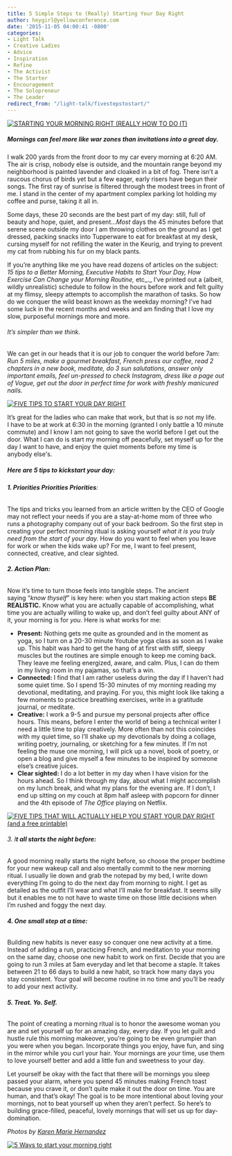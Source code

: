 ```yaml
---
title: 5 Simple Steps to (Really) Starting Your Day Right
author: heygirl@yellowconference.com
date: '2015-11-05 04:00:41 -0800'
categories:
- Light Talk
- Creative Ladies
- Advice
- Inspiration
- Refine
- The Activist
- The Starter
- Encouragement
- The Solopreneur
- The Leader
redirect_from: "/light-talk/fivestepstostart/"
---
```


[![STARTING YOUR MORNING RIGHT (REALLY HOW TO DO IT)](https://s3.amazonaws.com/yellow-files/blog/2015/10/PHOTO1.jpg)](https://s3.amazonaws.com/yellow-files/blog/2015/10/PHOTO1.jpg)

##### Mornings can feel more like war zones than invitations into a great day.

I walk 200 yards from the front door to my car every morning at 6:20 AM. The air is crisp, nobody else is outside, and the mountain range beyond my neighborhood is painted lavender and cloaked in a bit of fog. There isn’t a raucous chorus of birds yet but a few eager, early risers have begun their songs. The first ray of sunrise is filtered through the modest trees in front of me. I stand in the center of my apartment complex parking lot holding my coffee and purse, taking it all in.

Some days, these 20 seconds are the best part of my day: still, full of beauty and hope, quiet, and present..._Most_ days the 45 minutes before that serene scene outside my door I am throwing clothes on the ground as I get dressed, packing snacks into Tupperware to eat for breakfast at my desk, cursing myself for not refilling the water in the Keurig, and trying to prevent my cat from rubbing his fur on my black pants.

If you’re anything like me you have read dozens of articles on the subject: _15 tips to a Better Morning, Executive Habits to Start Your Day, How Exercise Can Change your Morning Routine,_ etc_._ I’ve printed out a (albeit, wildly unrealistic) schedule to follow in the hours before work and felt guilty at my flimsy, sleepy attempts to accomplish the marathon of tasks. So how do we conquer the wild beast known as the weekday morning? I’ve had some luck in the recent months and weeks and am finding that I love my slow, purposeful mornings more and more.

###### It’s simpler than we think.

We can get in our heads that it is our job to conquer the world before 7am: _Run 5 miles, make a gourmet breakfast, French press our coffee, read 2 chapters in a new book, meditate, do 3 sun salutations, answer only important emails, feel un-pressed to check Instagram, dress like a page out of Vogue, get out the door in perfect time for work with freshly manicured nails._

[![FIVE TIPS TO START YOUR DAY RIGHT](https://s3.amazonaws.com/yellow-files/blog/2015/10/PICTURE3.jpg)](https://s3.amazonaws.com/yellow-files/blog/2015/10/PICTURE3.jpg)

It’s great for the ladies who can make that work, but that is _so_ not my life.  
I have to be at work at 6:30 in the morning (granted I only battle a 10 minute commute) and I know I am not going to save the world before I get out the door. What I can do is start my morning off peacefully, set myself up for the day I want to have, and enjoy the quiet moments before my time is anybody else's.

##### Here are 5 tips to kickstart your day:

###### **1\. Priorities Priorities Priorities**:

The tips and tricks you learned from an article written by the CEO of Google may not reflect your needs if you are a stay-at-home mom of three who runs a photography company out of your back bedroom. So the first step in creating your perfect morning ritual is asking yourself _what it is you truly need from the start of your day._ How do you want to feel when you leave for work or when the kids wake up? For me, I want to feel present, connected, creative, and clear sighted.

###### **2\. Action Plan:**

Now it’s time to turn those feels into tangible steps. The ancient saying “_know thyself_” is key here: when you start making action steps **BE REALISTIC.** Know what you are actually capable of accomplishing, what time you are actually willing to wake up, and don’t feel guilty about ANY of it, your morning is for _you_. Here is what works for me:

*   **Present:** Nothing gets me quite as grounded and in the moment as yoga, so I turn on a 20-30 minute Youtube yoga class as soon as I wake up. This habit was hard to get the hang of at first with stiff, sleepy muscles but the routines are simple enough to keep me coming back. They leave me feeling energized, aware, and calm. Plus, I can do them in my living room in my pajamas, so that’s a win.
*   **Connected:** I find that I am rather useless during the day if I haven’t had some quiet time. So I spend 15-30 minutes of my morning reading my devotional, meditating, and praying. For you, this might look like taking a few moments to practice breathing exercises, write in a gratitude journal, or meditate.
*   **Creative:** I work a 9-5 and pursue my personal projects after office hours. This means, before I enter the world of being a technical writer I need a little time to play creatively. More often than not this coincides with my quiet time, so I’ll shake up my devotionals by doing a collage, writing poetry, journaling, or sketching for a few minutes. If I’m not feeling the muse one morning, I will pick up a novel, book of poetry, or open a blog and give myself a few minutes to be inspired by someone else’s creative juices.
*   **Clear sighted:** I do a lot better in my day when I have vision for the hours ahead. So I think through my day, about what I might accomplish on my lunch break, and what my plans for the evening are. If I don’t, I end up sitting on my couch at 8pm half asleep with popcorn for dinner and the 4th episode of _The Office_ playing on Netflix.

[![FIVE TIPS THAT WILL ACTUALLY HELP YOU START YOUR DAY RIGHT (and a free printable)](https://s3.amazonaws.com/yellow-files/blog/2015/10/PICTURE2.jpg)](https://s3.amazonaws.com/yellow-files/blog/2015/10/PICTURE2.jpg)

###### 3\. I**t all starts the night before:**

A good morning really starts the night before, so choose the proper bedtime for your new wakeup call and also mentally commit to the new morning ritual. I usually lie down and grab the notepad by my bed, I write down everything I’m going to do the next day from morning to night. I get as detailed as the outfit I’ll wear and what I’ll make for breakfast. It seems silly but it enables me to not have to waste time on those little decisions when I’m rushed and foggy the next day.

###### **4\. One small step at a time:**

Building new habits is never easy so conquer one new activity at a time. Instead of adding a run, practicing French, and meditation to your morning on the same day, choose one new habit to work on first. Decide that you are going to run 3 miles at 5am everyday and let that become a staple. It takes between 21 to 66 days to build a new habit, so track how many days you stay consistent. Your goal will become routine in no time and you’ll be ready to add your next activity.

###### **5\. Treat. Yo. Self.**

The point of creating a morning ritual is to honor the awesome woman you are and set yourself up for an amazing day, every day. If you let guilt and hustle rule this morning makeover, you’re going to be even grumpier than you were when you began. Incorporate things you enjoy, have fun, and sing in the mirror while you curl your hair. Your mornings are _your_ time, use them to love yourself better and add a little fun and sweetness to your day.

Let yourself be okay with the fact that there will be mornings you sleep passed your alarm, where you spend 45 minutes making French toast because you crave it, or don’t quite make it out the door on time. You are human, and that’s okay! The goal is to be more intentional about loving your mornings, not to beat yourself up when they aren’t perfect. So here’s to building grace-filled, peaceful, lovely mornings that will set us up for day-domination.

_Photos by [Karen Marie Hernandez](http://www.karenmariehernandez.com/)_

[![5 Ways to start your morning right](https://s3.amazonaws.com/yellow-files/blog/2015/11/NATALIESKIETH.jpg)](http://www.natalieskeith.com/)
